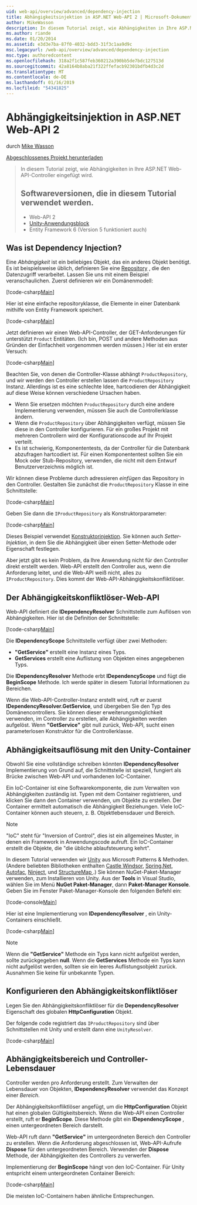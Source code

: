 ```yaml
---
uid: web-api/overview/advanced/dependency-injection
title: Abhängigkeitsinjektion in ASP.NET Web-API 2 | Microsoft-Dokumentation
author: MikeWasson
description: In diesem Tutorial zeigt, wie Abhängigkeiten in Ihre ASP.NET Web-API-Controller eingefügt wird. Die Softwareversionen, die in dem Lernprogramm Web API 2 Unity-Anwendungsblock verwendet...
ms.author: riande
ms.date: 01/20/2014
ms.assetid: e3d3e7ba-87f0-4032-bdd3-31f3c1aa9d9c
msc.legacyurl: /web-api/overview/advanced/dependency-injection
msc.type: authoredcontent
ms.openlocfilehash: 318a2f1c587feb360212a390bb5de7bdc127513d
ms.sourcegitcommit: 42a8164b8aba21f322ffefacb92301bdfb4d3c2d
ms.translationtype: MT
ms.contentlocale: de-DE
ms.lasthandoff: 01/16/2019
ms.locfileid: "54341825"
---
```

<a name="dependency-injection-in-aspnet-web-api-2"></a>Abhängigkeitsinjektion in ASP.NET Web-API 2
====================
durch [Mike Wasson](https://github.com/MikeWasson)

[Abgeschlossenes Projekt herunterladen](http://code.msdn.microsoft.com/ASP-NET-Web-API-Tutorial-468ee148)

> In diesem Tutorial zeigt, wie Abhängigkeiten in Ihre ASP.NET Web-API-Controller eingefügt wird.
> 
> ## <a name="software-versions-used-in-the-tutorial"></a>Softwareversionen, die in diesem Tutorial verwendet werden.
> 
> 
> - Web-API 2
> - [Unity-Anwendungsblock](https://www.nuget.org/packages/Unity/)
> - Entity Framework 6 (Version 5 funktioniert auch)


## <a name="what-is-dependency-injection"></a>Was ist Dependency Injection?

Eine *Abhängigkeit* ist ein beliebiges Objekt, das ein anderes Objekt benötigt. Es ist beispielsweise üblich, definieren Sie eine [Repository](http://martinfowler.com/eaaCatalog/repository.html) , die den Datenzugriff verarbeitet. Lassen Sie uns mit einem Beispiel veranschaulichen. Zuerst definieren wir ein Domänenmodell:

[!code-csharp[Main](dependency-injection/samples/sample1.cs)]

Hier ist eine einfache repositoryklasse, die Elemente in einer Datenbank mithilfe von Entity Framework speichert.

[!code-csharp[Main](dependency-injection/samples/sample2.cs)]

Jetzt definieren wir einen Web-API-Controller, der GET-Anforderungen für unterstützt `Product` Entitäten. (Ich bin, POST und andere Methoden aus Gründen der Einfachheit vorgenommen werden müssen.) Hier ist ein erster Versuch:

[!code-csharp[Main](dependency-injection/samples/sample3.cs)]

Beachten Sie, von denen die Controller-Klasse abhängt `ProductRepository`, und wir werden den Controller erstellen lassen die `ProductRepository` Instanz. Allerdings ist es eine schlechte Idee, hartcodieren der Abhängigkeit auf diese Weise können verschiedene Ursachen haben.

- Wenn Sie ersetzen möchten `ProductRepository` durch eine andere Implementierung verwenden, müssen Sie auch die Controllerklasse ändern.
- Wenn die `ProductRepository` über Abhängigkeiten verfügt, müssen Sie diese in den Controller konfigurieren. Für ein großes Projekt mit mehreren Controllern wird der Konfigurationscode auf Ihr Projekt verteilt.
- Es ist schwierig, Komponententests, da der Controller für die Datenbank abzufragen hartcodiert ist. Für einen Komponententest sollten Sie ein Mock oder Stub-Repository, verwenden, die nicht mit dem Entwurf Benutzerverzeichnis möglich ist.

Wir können diese Probleme durch adressieren *einfügen* das Repository in den Controller. Gestalten Sie zunächst die `ProductRepository` Klasse in eine Schnittstelle:

[!code-csharp[Main](dependency-injection/samples/sample4.cs)]

Geben Sie dann die `IProductRepository` als Konstruktorparameter:

[!code-csharp[Main](dependency-injection/samples/sample5.cs)]

Dieses Beispiel verwendet [Konstruktorinjektion](http://www.martinfowler.com/articles/injection.html#FormsOfDependencyInjection). Sie können auch *Setter-Injektion*, in dem Sie die Abhängigkeit über einen Setter-Methode oder Eigenschaft festlegen.

Aber jetzt gibt es kein Problem, da Ihre Anwendung nicht für den Controller direkt erstellt werden. Web-API erstellt den Controller aus, wenn die Anforderung leitet, und die Web-API weiß nicht, alles zu `IProductRepository`. Dies kommt der Web-API-Abhängigkeitskonfliktlöser.

## <a name="the-web-api-dependency-resolver"></a>Der Abhängigkeitskonfliktlöser-Web-API

Web-API definiert die **IDependencyResolver** Schnittstelle zum Auflösen von Abhängigkeiten. Hier ist die Definition der Schnittstelle:

[!code-csharp[Main](dependency-injection/samples/sample6.cs)]

Die **IDependencyScope** Schnittstelle verfügt über zwei Methoden:

- **"GetService"** erstellt eine Instanz eines Typs.
- **GetServices** erstellt eine Auflistung von Objekten eines angegebenen Typs.

Die **IDependencyResolver** Methode erbt **IDependencyScope** und fügt die **BeginScope** Methode. Ich werde später in diesem Tutorial Informationen zu Bereichen.

Wenn die Web-API-Controller-Instanz erstellt wird, ruft er zuerst **IDependencyResolver.GetService**, und übergeben Sie den Typ des Domänencontrollers. Sie können dieser erweiterungsmöglichkeit verwenden, im Controller zu erstellen, alle Abhängigkeiten werden aufgelöst. Wenn **"GetService"** gibt null zurück, Web-API, sucht einen parameterlosen Konstruktor für die Controllerklasse.

## <a name="dependency-resolution-with-the-unity-container"></a>Abhängigkeitsauflösung mit den Unity-Container

Obwohl Sie eine vollständige schreiben könnten **IDependencyResolver** Implementierung von Grund auf, die Schnittstelle ist speziell, fungiert als Brücke zwischen Web-API und vorhandenen IoC-Container.

Ein IoC-Container ist eine Softwarekomponente, die zum Verwalten von Abhängigkeiten zuständig ist. Typen mit dem Container registrieren, und klicken Sie dann den Container verwenden, um Objekte zu erstellen. Der Container ermittelt automatisch die Abhängigkeit Beziehungen. Viele IoC-Container können auch steuern, z. B. Objektlebensdauer und Bereich.

> [!NOTE]
> "IoC" steht für "Inversion of Control", dies ist ein allgemeines Muster, in denen ein Framework in Anwendungscode aufruft. Ein IoC-Container erstellt die Objekte, die "die übliche ablaufsteuerung kehrt".


In diesem Tutorial verwenden wir [Unity](https://msdn.microsoft.com/library/ff647202.aspx) aus Microsoft Patterns &amp; Methoden. (Andere beliebten Bibliotheken enthalten [Castle Windsor](http://www.castleproject.org/), [Spring.Net](http://www.springframework.net/), [Autofac](https://code.google.com/p/autofac/), [Ninject](http://www.ninject.org/), und [StructureMap ](http://structuremap.github.io/documentation/).) Sie können NuGet-Paket-Manager verwenden, zum Installieren von Unity. Aus der **Tools** in Visual Studio, wählen Sie im Menü **NuGet Paket-Manager**, dann **Paket-Manager Konsole**. Geben Sie im Fenster Paket-Manager-Konsole den folgenden Befehl ein:

[!code-console[Main](dependency-injection/samples/sample7.cmd)]

Hier ist eine Implementierung von **IDependencyResolver** , ein Unity-Containers einschließt.

[!code-csharp[Main](dependency-injection/samples/sample8.cs)]

> [!NOTE]
> Wenn die **"GetService"** Methode ein Typs kann nicht aufgelöst werden, sollte zurückgegeben **null**. Wenn die **GetServices** Methode ein Typs kann nicht aufgelöst werden, sollten sie ein leeres Auflistungsobjekt zurück. Ausnahmen Sie keine für unbekannte Typen.


## <a name="configuring-the-dependency-resolver"></a>Konfigurieren den Abhängigkeitskonfliktlöser

Legen Sie den Abhängigkeitskonfliktlöser für die **DependencyResolver** Eigenschaft des globalen **HttpConfiguration** Objekt.

Der folgende code registriert das `IProductRepository` sind über Schnittstellen mit Unity und erstellt dann eine `UnityResolver`.

[!code-csharp[Main](dependency-injection/samples/sample9.cs)]

## <a name="dependency-scope-and-controller-lifetime"></a>Abhängigkeitsbereich und Controller-Lebensdauer

Controller werden pro Anforderung erstellt. Zum Verwalten der Lebensdauer von Objekten, **IDependencyResolver** verwendet das Konzept einer *Bereich*.

Der Abhängigkeitskonfliktlöser angefügt, um die **HttpConfiguration** Objekt hat einen globalen Gültigkeitsbereich. Wenn die Web-API einen Controller erstellt, ruft er **BeginScope**. Diese Methode gibt ein **IDependencyScope** , einen untergeordneten Bereich darstellt.

Web-API ruft dann **"GetService"** im untergeordneten Bereich den Controller zu erstellen. Wenn die Anforderung abgeschlossen ist, Web-API-Aufrufe **Dispose** für den untergeordneten Bereich. Verwenden der **Dispose** Methode, der Abhängigkeiten des Controllers zu verwerfen.

Implementierung der **BeginScope** hängt von den IoC-Container. Für Unity entspricht einem untergeordneten Container Bereich:

[!code-csharp[Main](dependency-injection/samples/sample10.cs)]

Die meisten IoC-Containern haben ähnliche Entsprechungen.
